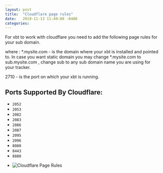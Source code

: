 ```yaml
---
layout: post
title:  "Cloudflare page rules"
date:   2019-11-13 11:49:08 -0400
categories:
---
```

For xbt to work with cloudflare you need to add the following page rules for your sub domain.

where :
*.mysite.com - is the domain where your xbt is installed and pointed to. In case you want static domain you may change *.mysite.com to sub.mysite.com , change sub to any sub domain name you are using for your tracker.

2710 - is the port on which your xbt is running.

## Ports Supported By Cloudflare:

* `2052`
* `2053`
* `2082`
* `2083`
* `2086`
* `2087`
* `2095`
* `2096`
* `8080`
* `8443`
* `8880`

- ![Cloudflare Page Rules]({{site.baseurl}}/assets/img/cloudflare-page-rules.png)